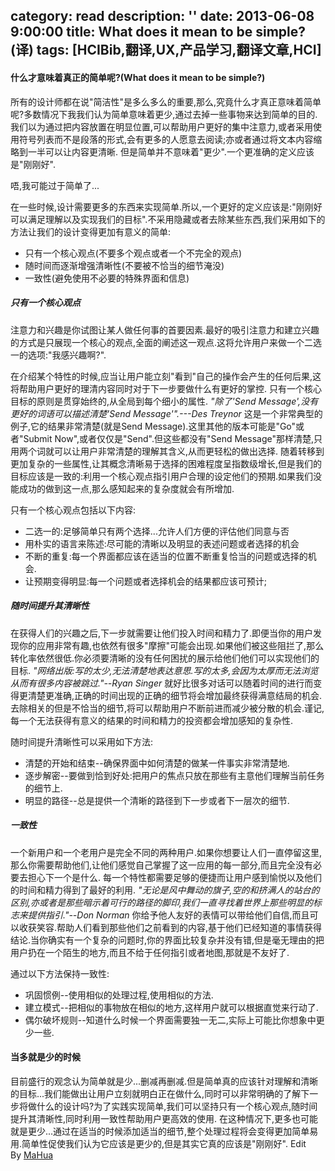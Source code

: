 category: read
description: ''
date: 2013-06-08 9:00:00
title: What does it mean to be simple?(译)
tags: [HCIBib,翻译,UX,产品学习,翻译文章,HCI]
---

<h4>什么才意味着真正的简单呢?(What does it mean to be simple?)</h4>
所有的设计师都在说"简洁性"是多么多么的重要,那么,究竟什么才真正意味着简单呢?多数情况下我我们认为简单意味着更少,通过去掉一些事物来达到简单的目的. 我们以为通过把内容放置在明显位置,可以帮助用户更好的集中注意力,或者采用使用符号列表而不是段落的形式,会有更多的人愿意去阅读;亦或者通过将文本内容缩略到一半可以让内容更清晰. 但是简单并不意味着"更少".一个更准确的定义应该是"刚刚好".

唔,我可能过于简单了...

在一些时候,设计需要更多的东西来实现简单.所以,一个更好的定义应该是:"刚刚好可以满足理解以及实现我们的目标".不采用隐藏或者去除某些东西,我们采用如下的方法让我们的设计变得更加有意义的简单:
<ul>
	<li>只有一个核心观点(不要多个观点或者一个不完全的观点)</li>
	<li>随时间而逐渐增强清晰性(不要被不恰当的细节淹没)</li>
	<li>一致性(避免使用不必要的特殊界面和信息)</li>
</ul>
<h5>只有一个核心观点</h5>
注意力和兴趣是你试图让某人做任何事的首要因素.最好的吸引注意力和建立兴趣的方式是只展现一个核心的观点,全面的阐述这一观点.这将允许用户来做一个二选一的选项:"我感兴趣啊?".

在介绍某个特性的时候,应当让用户能立刻"看到"自己的操作会产生的任何后果,这将帮助用户更好的理清内容同时对于下一步要做什么有更好的掌控. 只有一个核心目标的原则是贯穿始终的,从全局到每个细小的属性.
<em>"除了'Send Message',没有更好的词语可以描述清楚'Send Message'".---Des Treynor</em>
这是一个非常典型的例子,它的结果非常清楚(就是Send Message).这里其他的版本可能是"Go"或者"Submit Now",或者仅仅是"Send".但这些都没有"Send Message"那样清楚,只用两个词就可以让用户非常清楚的理解其含义,从而更轻松的做出选择. 随着转移到更加复杂的一些属性,让其概念清晰易于选择的困难程度呈指数级增长,但是我们的目标应该是一致的:利用一个核心观点指引用户合理的设定他们的预期.如果我们没能成功的做到这一点,那么感知起来的复杂度就会有所增加.

只有一个核心观点包括以下内容:
<ul>
	<li>二选一的:足够简单只有两个选择...允许人们方便的评估他们同意与否</li>
	<li>用朴实的语言来陈述:尽可能的清晰以及明显的表述问题或者选择的机会</li>
	<li>不断的重复:每一个界面都应该在适当的位置不断重复恰当的问题或选择的机会.</li>
	<li>让预期变得明显:每一个问题或者选择机会的结果都应该可预计;</li>
</ul>
<h5>随时间提升其清晰性</h5>
在获得人们的兴趣之后,下一步就需要让他们投入时间和精力了.即便当你的用户发现你的应用非常有趣,也依然有很多"摩擦"可能会出现.如果他们被这些阻拦了,那么转化率依然很低.你必须要清晰的没有任何困扰的展示给他们他们可以实现他们的目标.
<em>"网络出版:写的太少,无法清楚地表达意思.写的太多,会因为太厚而无法浏览从而有很多内容被跳过."--Ryan Singer</em>
就好比很多对话可以随着时间的进行而变得更清楚更准确,正确的时间出现的正确的细节将会增加最终获得满意结局的机会.去除相关的但是不恰当的细节,将可以帮助用户不断前进而减少被分散的机会.谨记,每一个无法获得有意义的结果的时间和精力的投资都会增加感知的复杂性.

随时间提升清晰性可以采用如下方法:
<ul>
	<li>清楚的开始和结束--确保界面中如何清楚的做某一件事实非常清楚地.</li>
	<li>逐步解密--要做到恰到好处:把用户的焦点只放在那些有主意他们理解当前任务的细节上.</li>
	<li>明显的路径--总是提供一个清晰的路径到下一步或者下一层次的细节.</li>
</ul>
<h5>一致性</h5>
一个新用户和一个老用户是完全不同的两种用户.如果你想要让人们一直停留这里,那么你需要帮助他们,让他们感觉自己掌握了这一应用的每一部分,而且完全没有必要去担心下一个是什么. 每一个特性都需要足够的便捷而让用户感到愉悦以及他们的时间和精力得到了最好的利用.
<em>"无论是风中舞动的旗子,空的和挤满人的站台的区别,亦或者是那些暗示着可行的路径的脚印,我们一直寻找着世界上那些明显的标志来提供指引."--Don Norman</em>
你给予他人友好的表情可以带给他们自信,而且可以收获笑容.帮助人们看到那些他们之前看到的内容,基于他们已经知道的事情获得结论.当你确实有一个复杂的问题时,你的界面比较复杂并没有错,但是毫无理由的把用户扔在一个陌生的地方,而且不给于任何指引或者地图,那就是不友好了.

通过以下方法保持一致性:
<ul>
	<li>巩固惯例--使用相似的处理过程,使用相似的方法.</li>
	<li>建立模式--把相似的事物放在相似的地方,这样用户就可以根据直觉来行动了.</li>
	<li>偶尔破坏规则--知道什么时候一个界面需要独一无二,实际上可能比你想象中更少一些.</li>
</ul>
<h4>当多就是少的时候</h4>
目前盛行的观念认为简单就是少...删减再删减.但是简单真的应该针对理解和清晰的目标...我们能做出让用户立刻就明白正在做什么,同时可以非常明确的了解下一步将做什么的设计吗?为了实践实现简单,我们可以坚持只有一个核心观点,随时间提升其清晰性,同时利用一致性帮助用户更高效的使用. 在这种情况下,更多也可能就是更少...通过在适当的时候添加适当的细节,整个处理过程将会变得更加简单易用.简单性促使我们认为它应该是更少的,但是其实它真的应该是"刚刚好". Edit By <a href="http://mahua.jser.me/">MaHua</a>
